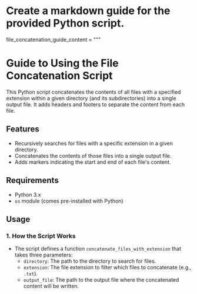 # Create a markdown guide for the provided Python script.

file_concatenation_guide_content = """
# Guide to Using the File Concatenation Script

This Python script concatenates the contents of all files with a specified extension within a given directory (and its subdirectories) into a single output file. It adds headers and footers to separate the content from each file.

## Features
- Recursively searches for files with a specific extension in a given directory.
- Concatenates the contents of those files into a single output file.
- Adds markers indicating the start and end of each file's content.

## Requirements
- Python 3.x
- `os` module (comes pre-installed with Python)

## Usage

### 1. How the Script Works

- The script defines a function `concatenate_files_with_extension` that takes three parameters:
  - `directory`: The path to the directory to search for files.
  - `extension`: The file extension to filter which files to concatenate (e.g., `.txt`).
  - `output_file`: The path to the output file where the concatenated content will be written.

